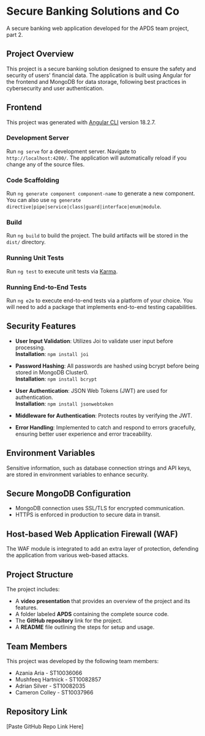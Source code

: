 # Secure Banking Solutions and Co  
A secure banking web application developed for the APDS team project, part 2.

## Project Overview
This project is a secure banking solution designed to ensure the safety and security of users' financial data. The application is built using Angular for the frontend and MongoDB for data storage, following best practices in cybersecurity and user authentication.

## Frontend
This project was generated with [Angular CLI](https://github.com/angular/angular-cli) version 18.2.7.

### Development Server
Run `ng serve` for a development server. Navigate to `http://localhost:4200/`. The application will automatically reload if you change any of the source files.

### Code Scaffolding
Run `ng generate component component-name` to generate a new component. You can also use `ng generate directive|pipe|service|class|guard|interface|enum|module`.

### Build
Run `ng build` to build the project. The build artifacts will be stored in the `dist/` directory.

### Running Unit Tests
Run `ng test` to execute unit tests via [Karma](https://karma-runner.github.io).

### Running End-to-End Tests
Run `ng e2e` to execute end-to-end tests via a platform of your choice. You will need to add a package that implements end-to-end testing capabilities.

## Security Features
- **User Input Validation**: Utilizes Joi to validate user input before processing.  
  **Installation**: `npm install joi`
  
- **Password Hashing**: All passwords are hashed using bcrypt before being stored in MongoDB Cluster0.  
  **Installation**: `npm install bcrypt`
  
- **User Authentication**: JSON Web Tokens (JWT) are used for authentication.  
  **Installation**: `npm install jsonwebtoken`
  
- **Middleware for Authentication**: Protects routes by verifying the JWT.
  
- **Error Handling**: Implemented to catch and respond to errors gracefully, ensuring better user experience and error traceability.

## Environment Variables
Sensitive information, such as database connection strings and API keys, are stored in environment variables to enhance security.

## Secure MongoDB Configuration
- MongoDB connection uses SSL/TLS for encrypted communication.
- HTTPS is enforced in production to secure data in transit.

## Host-based Web Application Firewall (WAF)
The WAF module is integrated to add an extra layer of protection, defending the application from various web-based attacks.

## Project Structure
The project includes:
- A **video presentation** that provides an overview of the project and its features.
- A folder labeled **APDS** containing the complete source code.
- The **GitHub repository** link for the project.
- A **README** file outlining the steps for setup and usage.

## Team Members
This project was developed by the following team members:
- Azania Aria - ST10036066
- Mushfeeq Hartnick - ST10082857
- Adrian Silver - ST10082035
- Cameron Colley - ST10037966

## Repository Link
[Paste GitHub Repo Link Here]
